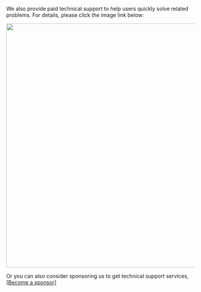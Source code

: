 
We also provide paid technical support to help users quickly solve related problems. For details, please click the image link below:

<a href="https://xscode.com/waruqi/tbox">
<img src="https://tboox.org/assets/img/tbox-xscode.png" width="650px" />
</a>

Or you can also consider sponsoring us to get technical support services, [[Become a sponsor](https://tboox.io/#/about/sponsor)]
